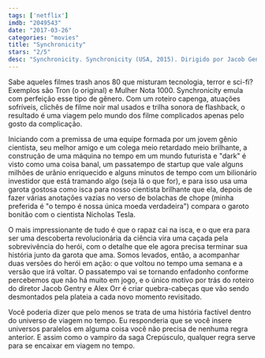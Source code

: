 ```yaml
---
tags: ['netflix']
imdb: "2049543"
date: "2017-03-26"
categories: "movies"
title: "Synchronicity"
stars: "2/5"
desc: "Synchronicity. Synchronicity (USA, 2015). Dirigido por Jacob Gentry. Escrito por Jacob Gentry, Alex Orr. Com Chad McKnight (Jim Beale), Brianne Davis (Abby), AJ Bowen (Chuck), Scott Poythress (Matty), Michael Ironside (Klaus Meisner), Claire Bronson (Helen), Ashley Drayton (Herself), Derek Ryan Duke (Resident), Sergine Dumais (Helen)."
---
```

Sabe aqueles filmes trash anos 80 que misturam tecnologia, terror e sci-fi? Exemplos são Tron (o original) e Mulher Nota 1000. Synchronicity emula com perfeição esse tipo de gênero. Com um roteiro capenga, atuações sofríveis, clichês de filme noir mal usados e trilha sonora de flashback, o resultado é uma viagem pelo mundo dos filme complicados apenas pelo gosto da complicação.

Iniciando com a premissa de uma equipe formada por um jovem gênio cientista, seu melhor amigo e um colega meio retardado meio brilhante, a construção de uma máquina no tempo em um mundo futurista e "dark" é visto como uma coisa banal, um passatempo de startup que vale alguns milhões de urânio enriquecido e alguns minutos de tempo com um bilionário investidor que está tramando algo (seja lá o que for), e para isso usa uma garota gostosa como isca para nosso cientista brilhante que ela, depois de fazer várias anotações vazias no verso de bolachas de chope (minha preferida é "o tempo é nossa única moeda verdadeira") compara o garoto bonitão com o cientista Nicholas Tesla.

O mais impressionante de tudo é que o rapaz cai na isca, e o que era para ser uma descoberta revolucionária da ciência vira uma caçada pela sobrevivência do herói, com o detalhe que ele agora precisa terminar sua história junto da garota que ama. Somos levados, então, a acompanhar duas versões do herói em ação: o que voltou no tempo uma semana e a versão que irá voltar. O passatempo vai se tornando enfadonho conforme percebemos que não há muito em jogo, e o único motivo por trás do roteiro do diretor Jacob Gentry e Alex Orr é criar quebra-cabeças que vão sendo desmontados pela plateia a cada novo momento revisitado.

Você poderia dizer que pelo menos se trata de uma história factível dentro do universo de viagem no tempo. Eu responderia que se você insere universos paralelos em alguma coisa você não precisa de nenhuma regra anterior. E assim como o vampiro da saga Crepúsculo, qualquer regra serve para se encaixar em viagem no tempo.
